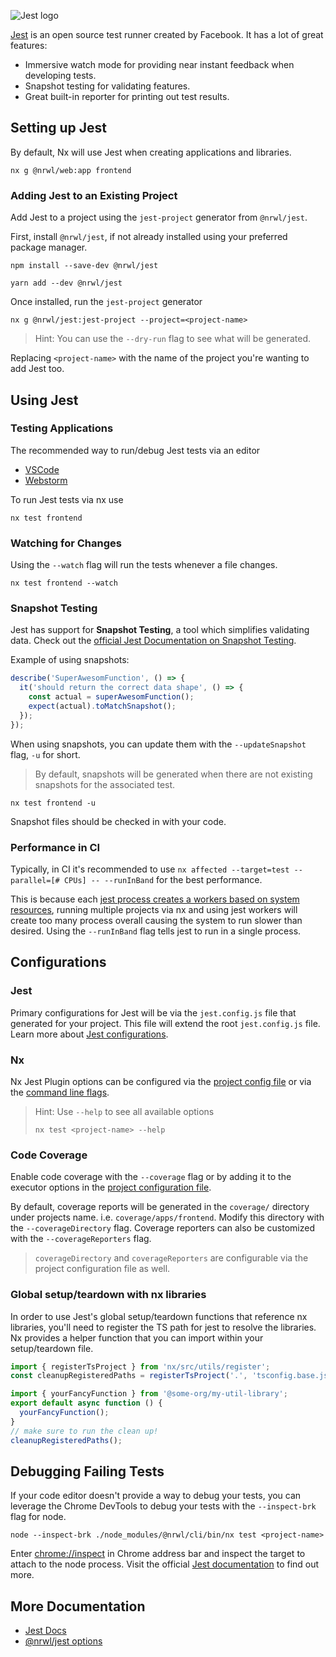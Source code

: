 ![Jest logo](/shared/jest-logo.png)

[Jest](https://jestjs.io/) is an open source test runner created by Facebook. It has a lot of great features:

- Immersive watch mode for providing near instant feedback when developing tests.
- Snapshot testing for validating features.
- Great built-in reporter for printing out test results.

## Setting up Jest

By default, Nx will use Jest when creating applications and libraries.

```shell
nx g @nrwl/web:app frontend
```

### Adding Jest to an Existing Project

Add Jest to a project using the `jest-project` generator from `@nrwl/jest`.

First, install `@nrwl/jest`, if not already installed using your preferred package manager.

```shell
npm install --save-dev @nrwl/jest
```

```shell
yarn add --dev @nrwl/jest
```

Once installed, run the `jest-project` generator

```shell
nx g @nrwl/jest:jest-project --project=<project-name>
```

> Hint: You can use the `--dry-run` flag to see what will be generated.

Replacing `<project-name>` with the name of the project you're wanting to add Jest too.

## Using Jest

### Testing Applications

The recommended way to run/debug Jest tests via an editor

- [VSCode](https://marketplace.visualstudio.com/items?itemName=firsttris.vscode-jest-runner)
- [Webstorm](https://blog.jetbrains.com/webstorm/2018/10/testing-with-jest-in-webstorm/)

To run Jest tests via nx use

```shell
nx test frontend
```

### Watching for Changes

Using the `--watch` flag will run the tests whenever a file changes.

```shell
nx test frontend --watch
```

### Snapshot Testing

Jest has support for **Snapshot Testing**, a tool which simplifies validating data. Check out the [official Jest Documentation on Snapshot Testing](https://jestjs.io/docs/en/snapshot-testing).

Example of using snapshots:

```typescript
describe('SuperAwesomFunction', () => {
  it('should return the correct data shape', () => {
    const actual = superAwesomFunction();
    expect(actual).toMatchSnapshot();
  });
});
```

When using snapshots, you can update them with the `--updateSnapshot` flag, `-u` for short.

> By default, snapshots will be generated when there are not existing snapshots for the associated test.

```shell
nx test frontend -u
```

Snapshot files should be checked in with your code.

### Performance in CI

Typically, in CI it's recommended to use `nx affected --target=test --parallel=[# CPUs] -- --runInBand` for the best performance.

This is because each [jest process creates a workers based on system resources](https://jestjs.io/docs/cli#--maxworkersnumstring), running multiple projects via nx and using jest workers will create too many process overall causing the system to run slower than desired. Using the `--runInBand` flag tells jest to run in a single process.

## Configurations

### Jest

Primary configurations for Jest will be via the `jest.config.js` file that generated for your project. This file will extend the root `jest.config.js` file. Learn more about [Jest configurations](https://jestjs.io/docs/configuration#options).

### Nx

Nx Jest Plugin options can be configured via the [project config file](/reference/project-configuration) or via the [command line flags](/packages/jest).

> Hint: Use `--help` to see all available options
>
> ```shell
> nx test <project-name> --help
> ```

### Code Coverage

Enable code coverage with the `--coverage` flag or by adding it to the executor options in the [project configuration file](/reference/project-configuration).

By default, coverage reports will be generated in the `coverage/` directory under projects name. i.e. `coverage/apps/frontend`. Modify this directory with the `--coverageDirectory` flag. Coverage reporters can also be customized with the `--coverageReporters` flag.

> `coverageDirectory` and `coverageReporters` are configurable via the project configuration file as well.

### Global setup/teardown with nx libraries

In order to use Jest's global setup/teardown functions that reference nx libraries, you'll need to register the TS path for jest to resolve the libraries.
Nx provides a helper function that you can import within your setup/teardown file.

```typescript
import { registerTsProject } from 'nx/src/utils/register';
const cleanupRegisteredPaths = registerTsProject('.', 'tsconfig.base.json');

import { yourFancyFunction } from '@some-org/my-util-library';
export default async function () {
  yourFancyFunction();
}
// make sure to run the clean up!
cleanupRegisteredPaths();
```

## Debugging Failing Tests

If your code editor doesn't provide a way to debug your tests, you can leverage the Chrome DevTools to debug your tests with the `--inspect-brk` flag for node.

```shell
node --inspect-brk ./node_modules/@nrwl/cli/bin/nx test <project-name>
```

Enter [chrome://inspect](chrome://inspect) in Chrome address bar and inspect the target to attach to the node process. Visit the official [Jest documentation](https://jestjs.io/docs/en/troubleshooting#tests-are-failing-and-you-don-t-know-why) to find out more.

## More Documentation

- [Jest Docs](https://jestjs.io/)
- [@nrwl/jest options](/packages/jest)
